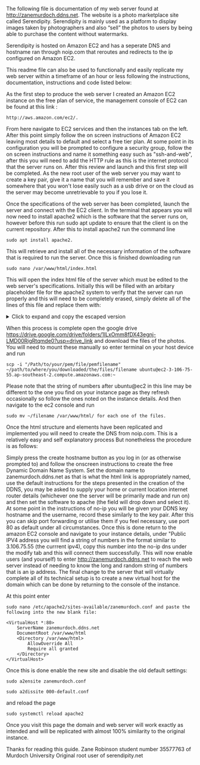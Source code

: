The following file is documentation of my web server found at http://zanemurdoch.ddns.net. The website is a photo marketplace site called Serendipity. 
Serendipity is mainly used as a platform to display images taken by photographers and also “sell” the photos to users by being able to purchase the content without watermarks.

Serendipity is hosted on Amazon EC2 and has a seperate DNS and hostname ran through noip.com that reroutes and redirects to the ip configured on Amazon EC2.

This readme file can also be used to functionally and easily replicate my web server within a timeframe of an hour or less following the instructions, documentation, instructions 
and code listed below:

As the first step to produce the web server I created an Amazon EC2 instance on the free plan of service, the management console of EC2 can be found at this link : 
```
http://aws.amazon.com/ec2/.
```
From here navigate to EC2 services and then the instances tab on the left. After this point simply follow the on screen instructions of Amazon EC2 leaving most details to default
and select a free tier plan. At some point in its configuration you will be prompted to configure a security group, follow the on screen instructions and name it something easy 
such as "ssh-and-web", after this you will need to add the HTTP rule as this is the internet protocol that the server runs on. After this review and launch and this first step will
be completed. As the new root user of the web server you may want to create a key pair, give it a name that you will remember and save it somewhere that you won't lose easily such
as a usb drive or on the cloud as the server may become unretrievable to you if you lose it.

Once the specifications of the web server has been completed, launch the server and connect with the EC2 client. In the terminal that appears you will now need to install apache2 which is the software that the server runs on, however before this run sudo apt update to ensure that the client is on the current repository. After this to install apache2 run the command line 
```
sudo apt install apache2.
```
This will retrieve and install all of the necessary information of the software that is required to run the server. Once this is finished downloading run 
```
sudo nano /var/www/html/index.html
```
This will open the index html file of the server which must be edited to the web server's specifications.
Initially this will be filled with an arbitary placeholder file for the apache2 system to verify that the server can run properly and this will need to be completely erased, simply delete all of the lines of this file and replace them with:

<details>
<summary>Click to expand and copy the escaped version</summary>

```markdown
```html
&lt;!doctype html&gt;
&lt;html&gt;
&lt;head&gt;
    &lt;meta charset="UTF-8"&gt;
    &lt;title&gt;Serendipity.net&lt;/title&gt;
&lt;style&gt;

.content {
padding: 20px;
text-align: center;
}

.gallery {
display: grid;
grid-template-columns: repeat(4, 1fr);
padding: 20px;
gap: 20px;
max-width: 1200px;
text-align: center;
margin: 0 auto;
}

html, body {
margin: 0;
padding: 0;
display: flex;
flex-direction: column;
background-color: #1b61c2;
font-family: Arial, sans-serif;
height: 100%;
overflow-x: hidden;
min-height: 100vh;
}

.container {
flex: 1;
display: flex;
flex-direction: column;
align-items: center;
text-align: center;
width: 100%;
}

img {
width: 100px;
border-radius: 0px;
margin-bottom: 0px;
}

h1 {
margin-top: 5px;
margin-bottom: 5px;
}

p {
margin-top: 5px;
margin-bottom: 5px;
}

.title-header {
font-family: 'Bell MT', serif;
margin-top: 5px;
margin-bottom: 5px;
}

.banner-top {
width: 100%;
background-color: #f0f0f0;
text-align: center;
padding: 15px 10px;
font-weight: bold;
border-bottom: 4px solid;
}

.item {
background-color: #f8f8f8;
padding: 10px;
border-radius: 10px;
box-shadow: 0 2px 5px rgba(0, 0, 0, 0.1);
}

.item img {
width: 120px;
height: 120px;
object-fit: cover;
display: block;
border-radius: 8px;
margin: 0 auto;
}

.caption {
margin-top: 10px;
font-size: 0.95em;
}

.footer a {
color: inherit;
text-decoration: underline;
}

.footer {
width: 100%;
background-color: #f0f0f0;
text-align: center;
font-size: 10px;
margin-top: auto;
padding: 15px 10px;
border-top: 4px solid;
}

&lt;/style&gt;
&lt;/head&gt;
&lt;body&gt;
&lt;div class="banner-top"&gt;
    &lt;img src="treelogo.png" alt="Tree Logo"/&gt;
    &lt;h1 class="title-header"&gt;Serendipity&lt;/h1&gt;
&lt;/div&gt;

&lt;div class="container"&gt;
    &lt;h1&gt;Welcome to our Marketplace!&lt;/h1&gt;
    &lt;div class="content"&gt;
        &lt;div class="gallery"&gt;
            &lt;div class="item"&gt;
                &lt;img src="f1.png" alt="Image 1"&gt;
                &lt;div class="caption"&gt;$10 – submitted by @space_cowboy35&lt;/div&gt;
            &lt;/div&gt;
            &lt;div class="item"&gt;
                &lt;img src="f2.png" alt="Image 2"&gt;
                &lt;div class="caption"&gt;$15 – submitted by @winnersgrinners21&lt;/div&gt;
            &lt;/div&gt;
            &lt;div class="item"&gt;
                &lt;img src="f3.png" alt="Image 3"&gt;
                &lt;div class="caption"&gt;$8 – submitted by @felixmuncher1034&lt;/div&gt;
            &lt;/div&gt;
            &lt;div class="item"&gt;
                &lt;img src="f4.png" alt="Image 4"&gt;
                &lt;div class="caption"&gt;$12 – submitted by @definitelyrealusers84&lt;/div&gt;
            &lt;/div&gt;
            &lt;div class="item"&gt;
                &lt;img src="f5.png" alt="Image 5"&gt;
                &lt;div class="caption"&gt;$9 – submitted by @sisi_cutie12&lt;/div&gt;
            &lt;/div&gt;
            &lt;div class="item"&gt;
                &lt;img src="f6.png" alt="Image 6"&gt;
                &lt;div class="caption"&gt;$11 – submitted by @dosjarvis99&lt;/div&gt;
            &lt;/div&gt;
            &lt;div class="item"&gt;
                &lt;img src="f7.png" alt="Image 7"&gt;
                &lt;div class="caption"&gt;$20 – submitted by @hero.brian02&lt;/div&gt;
            &lt;/div&gt;
            &lt;div class="item"&gt;
                &lt;img src="f8.png" alt="Image 8"&gt;
                &lt;div class="caption"&gt;$14 – submitted by @freddyfaznuggets&lt;/div&gt;
            &lt;/div&gt;
        &lt;/div&gt;
    &lt;/div&gt;
    &lt;h1&gt;Feel free to browse and stay a while😊&lt;/h1&gt;

    &lt;div class="footer"&gt;
        &lt;p&gt;This website is professionally licensed under the Apache License version 2.0&lt;/p&gt;
        &lt;p&gt;&lt;a href="https://www.apache.org/licenses/LICENSE-2.0" target="_blank"&gt;Apache License, Version 2.0&lt;/a&gt;&lt;/p&gt;
        &lt;p&gt;&copy; 2025 Zane Murdoch. All rights reserved.&lt;/p&gt;
    &lt;/div&gt;
&lt;/div&gt;
&lt;/body&gt;
&lt;/html&gt;

```
</details>
        
When this process is complete open the google drive https://drive.google.com/drive/folders/1ILxOmm8fDX43egnj-LMD00RigRtqmde0?usp=drive_link and download the files of the photos. You will need to mount these manually so enter terminal on your host device and run 
```
scp -i "/Path/to/your/pem/file/pemfilename" ~/path/to/where/you/downloaded/the/files/filename ubuntu@ec2-3-106-75-55.ap-southeast-2.compute.amazonaws.com:~
```
Please note that the string of numbers after ubuntu@ec2 in this line may be different to the one you find on your instance page as they refresh occasionally so follow the ones noted on the instance details.
And then navigate to the ec2 console and run 
```
sudo mv ~/filename /var/www/html/ for each one of the files.
```

Once the html structure and elements have been replicated and implemented you will need to create the DNS from noip.com. This is a relatively easy and self explanatory process 
But nonetheless the procedure is as follows:

Simply press the create hostname button as you log in (or as otherwise prompted to) and follow the onscreen instructions to create the free Dynamic Domain Name System. 
Set the domain name to zanemurdoch.ddns.net as that is what the html link is appropriately named, use the default instructions for the steps presented in the creation of 
the DDNS, you may be asked to supply your home or current location internet router details (whichever one the server will be primarily made and run on) and then set the software 
to apache (the field will drop down and select it). At some point in the instructions of no-ip you will be given your DDNS key hostname and the username, record these similarly to
the key pair. After this you can skip port forwarding or utilise them if you feel necessary, use port 80 as default under all circumstances. Once this is done return to the 
amazon EC2 console and navigate to your instance details, under "Public IPV4 address you will find a string of numbers in the format similar to 3.106.75.55 (the currrent ipv4),
copy this number into the no-ip dns under the modify tab and this will connect them successfully. This will now enable users (and yourself) to enter http://zanemurdoch.ddns.net to
reach the web server instead of needing to know the long and random string of numbers that is an ip address. The final change to the server that will virtually complete all of its
technical setup is to create a new virtual host for the domain which can be done by returning to the console of the instance.

At this point enter 
```
sudo nano /etc/apache2/sites-available/zanemurdoch.conf and paste the following into the new blank file:
```

```
<VirtualHost *:80>
    ServerName zanemurdoch.ddns.net
    DocumentRoot /var/www/html
    <Directory /var/www/html>
        AllowOverride All
        Require all granted
    </Directory>
</VirtualHost>

```
Once this is done enable the new site and disable the old default settings:
```
sudo a2ensite zanemurdoch.conf
```
```
sudo a2dissite 000-default.conf
```
and reload the page
```
sudo systemctl reload apache2
```
Once you visit this page the domain and web server will work exactly as intended and will be replicated with almost 100% similarity to the original instance.

Thanks for reading this guide.
Zane Robinson student number 35577763 of Murdoch University
Original root user of serendipity.net
